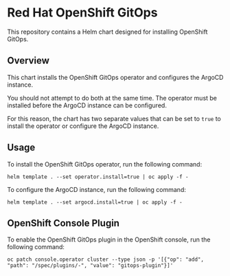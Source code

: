 # Red Hat OpenShift GitOps

This repository contains a Helm chart designed for installing OpenShift GitOps.

## Overview

This chart installs the OpenShift GitOps operator and configures the ArgoCD instance.

You should not attempt to do both at the same time. The operator must be installed before the ArgoCD instance can be configured.

For this reason, the chart has two separate values that can be set to `true` to install the operator or configure the ArgoCD instance.

## Usage

To install the OpenShift GitOps operator, run the following command:

```shell
helm template . --set operator.install=true | oc apply -f -
```

To configure the ArgoCD instance, run the following command:

```shell
helm template . --set argocd.install=true | oc apply -f -
```

## OpenShift Console Plugin

To enable the OpenShift GitOps plugin in the OpenShift console, run the following command:

```shell
oc patch console.operator cluster --type json -p '[{"op": "add", "path": "/spec/plugins/-", "value": "gitops-plugin"}]'
```
